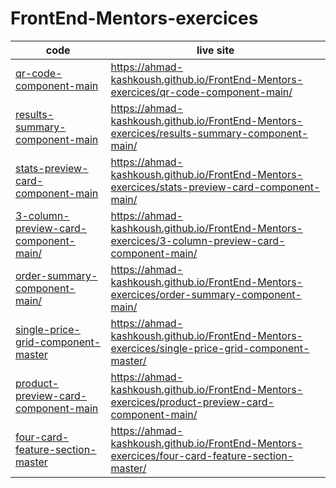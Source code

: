 # FrontEnd-Mentors-exercices

| code                                                                           | live site                                                                                          |
| ------------------------------------------------------------------------------ | -------------------------------------------------------------------------------------------------- |
| [qr-code-component-main](qr-code-component-main/)                              | https://ahmad-kashkoush.github.io/FrontEnd-Mentors-exercices/qr-code-component-main/               |
| [results-summary-component-main](results-summary-component-main/)              | https://ahmad-kashkoush.github.io/FrontEnd-Mentors-exercices/results-summary-component-main/       |
| [stats-preview-card-component-main](stats-preview-card-component-main/)        | https://ahmad-kashkoush.github.io/FrontEnd-Mentors-exercices/stats-preview-card-component-main/    |
| [3-column-preview-card-component-main/](3-column-preview-card-component-main/) | https://ahmad-kashkoush.github.io/FrontEnd-Mentors-exercices/3-column-preview-card-component-main/ |
| [order-summary-component-main/](order-summary-component-main/)                 | https://ahmad-kashkoush.github.io/FrontEnd-Mentors-exercices/order-summary-component-main/         |
| [single-price-grid-component-master](single-price-grid-component-master/)      | https://ahmad-kashkoush.github.io/FrontEnd-Mentors-exercices/single-price-grid-component-master/   |
| [product-preview-card-component-main](product-preview-card-component-main/)    | https://ahmad-kashkoush.github.io/FrontEnd-Mentors-exercices/product-preview-card-component-main/  |
| [four-card-feature-section-master](four-card-feature-section-master/)          | https://ahmad-kashkoush.github.io/FrontEnd-Mentors-exercices/four-card-feature-section-master/     |
